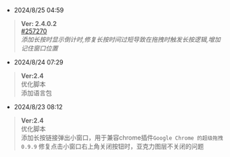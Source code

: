 -  2024/8/25 04:59
  >**Ver:  2.4.0.2** <br> [#257270](https://greasyfork.org/zh-CN/scripts/504880/discussions/257270)<br>
  *添加长按时显示倒计时,修复长按时间过短导致在拖拽时触发长按逻辑,增加记住窗口位置*

-  2024/8/24 07:29
  >**Ver:2.4** <br>优化脚本<br>
      添加语言包
    
-  2024/8/23 08:12
  >**Ver:2.4** <br>优化脚本<br>
      添加长按链接弹出小窗口，用于兼容chrome插件`Google Chrome 的超级拖拽 0.9.9`
      修复点击小窗口右上角关闭按钮时，亚克力图层不关闭的问题

